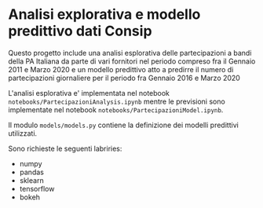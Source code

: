 # Analisi explorativa e modello predittivo dati Consip

Questo progetto include una analisi esplorativa delle partecipazioni a bandi della PA Italiana 
da parte di vari fornitori nel periodo compreso fra il Gennaio 2011 e Marzo 2020 
e un modello predittivo atto a predirre il numero di partecipazioni giornaliere per il periodo 
fra Gennaio 2016 e Marzo 2020

L'analisi esplorativa e' implementata nel notebook ``notebooks/PartecipazioniAnalysis.ipynb`` mentre 
le previsioni sono implementate nel notebook  ``notebooks/PartecipazioniModel.ipynb``.

Il modulo ``models/models.py`` contiene la definizione dei modelli predittivi utilizzati.

Sono richieste le seguenti labriries:

* numpy
* pandas
* sklearn
* tensorflow
* bokeh
